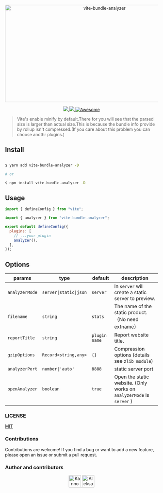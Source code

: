 <p align="center">
  <img src="https://socialify.git.ci/nonzzz/vite-bundle-analyzer/image?description=1&language=1&logo=https%3A%2F%2Fcamo.githubusercontent.com%2F61e102d7c605ff91efedb9d7e47c1c4a07cef59d3e1da202fd74f4772122ca4e%2F68747470733a2f2f766974656a732e6465762f6c6f676f2e737667&name=1&pattern=Circuit%20Board&theme=Auto" alt="vite-bundle-analyzer" width="640" height="320" />
<p>
<p align="center">
  <a href="https://npmjs.com/package/vite-bundle-analyzer">
    <img src="https://img.shields.io/npm/v/vite-bundle-analyzer.svg">
  </a>
  <a href="https://npmjs.com/package/vite-bundle-analyzer">
    <img src="https://img.shields.io/npm/dm/vite-bundle-analyzer.svg">
  </a>
  <a href='https://github.com/sindresorhus/awesome'>
    <img src='https://cdn.rawgit.com/sindresorhus/awesome/d7305f38d29fed78fa85652e3a63e154dd8e8829/media/badge.svg' alt='Awesome'>
  </a>
</p>


> Vite's enable minify by default.There for you will see that the parsed size is larger than actual size.This is because the bundle info
provide by rollup isn't compressed.(If you care about this problem you can choose anothr plugins.)

## Install

```bash

$ yarn add vite-bundle-analyzer -D

# or

$ npm install vite-bundle-analyzer -D

```

## Usage

```js
import { defineConfig } from "vite";

import { analyzer } from "vite-bundle-analyzer";

export default defineConfig({
  plugins: [
    // ...your plugin
    analyzer(),
  ],
});
```

## Options

| params         | type                   | default       | description                                                          |
| -------------- | ---------------------- | ------------- | -------------------------------------------------------------------- |
| `analyzerMode` | `server\|static\|json` | `server`      | In `server` will create a static server to preview.                  |
| `filename`     | `string`               | `stats`       | The name of the static product.（No need extname）                   |
| `reportTitle`  | `string`               | `plugin name` | Report website title.                                                |
| `gzipOptions`  | `Record<string,any>`   | `{}`          | Compression options (details see `zlib module`)                      |
| `analyzerPort` | `number\|'auto'`       | `8888`        | static server port                                                   |
| `openAnalyzer` | `boolean`              | `true`        | Open the static website. (Only works on `analyzerMode` is `server` ) |

### LICENSE

[MIT](./LICENSE)

### Contributions

Contributions are welcome! If you find a bug or want to add a new feature, please open an issue or submit a pull
request.

### Author and contributors

<p align="center">
  <a href="https://github.com/nonzzz">
    <img src="https://avatars.githubusercontent.com/u/52351095?v=4&s=40" width="40" height="40" alt="Kanno">
  </a>
  <a href="https://github.com/contributor1">
    <img src="https://avatars.githubusercontent.com/u/77048647?v=4&s=40" width="40" height="40" alt="Aleksandr Mitskevich">
  </a>
  <!-- Add more contributors as needed -->
</p>
